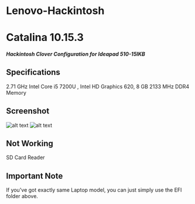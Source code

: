 # Lenovo-Hackintosh


# Catalina 10.15.3
##### Hackintosh Clover Configuration for Ideapad 510-15IKB

## Specifications
2.71 GHz Intel Core i5 7200U , Intel HD Graphics 620, 8 GB 2133 MHz DDR4 Memory

##  Screenshot

![alt text](https://raw.githubusercontent.com/trgcyln/Lenovo-Hackintosh/master/Screenshot.png)
![alt text](https://raw.githubusercontent.com/trgcyln/Lenovo-Hackintosh/master/Screenshot-2.png)
## Not Working
SD Card Reader
## Important Note
If you've got exactly same Laptop model, you can just simply use the EFI folder above.

